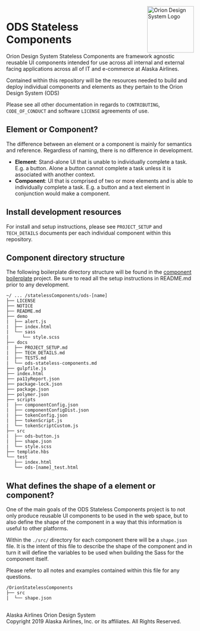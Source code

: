 <img src="https://resource.alaskaair.net/-/media/2C1969F8FB244C919205CD48429C13AC" alt="Orion Design System Logo" title="Be the change you want to see" width="125" align="right" style="padding-left: 10px" />

# ODS Stateless Components

Orion Design System Stateless Components are framework agnostic reusable UI components intended for use across all internal and external facing applications across all of IT and e-commerce at Alaska Airlines.

Contained within this repository will be the resources needed to build and deploy individual components and elements as they pertain to the Orion Design System (ODS)

Please see all other documentation in regards to `CONTRIBUTING`, `CODE_OF_CONDUCT` and software `LICENSE` agreements of use.

## Element or Component?

The difference between an element or a component is mainly for semantics and reference. Regardless of naming, there is no difference in development.

* **Element**: Stand-alone UI that is unable to individually complete a task. E.g. a button. Alone a button cannot complete a task unless it is associated with another context.
* **Component**: UI that is comprised of two or more elements and is able to individually complete a task. E.g. a button and a text element in conjunction would make a component.

## Install development resources

For install and setup instructions, please see `PROJECT_SETUP` and `TECH_DETAILS` documents per each individual component within this repository.

## Component directory structure

The following boilerplate directory structure will be found in the [component boilerplate](https://github.com/AlaskaAirlines/OrionStatelessComponents__boilerplate) project. Be sure to read all the setup instructions in README.md prior to any development.

```
~/ ... /statelessComponents/ods-[name]
├── LICENSE
├── NOTICE
├── README.md
├── demo
|  ├── alert.js
|  ├── index.html
|  └── sass
|     └── style.scss
├── docs
|  ├── PROJECT_SETUP.md
|  ├── TECH_DETAILS.md
|  ├── TESTS.md
|  └── ods-stateless-components.md
├── gulpfile.js
├── index.html
├── pa11yReport.json
├── package-lock.json
├── package.json
├── polymer.json
├── scripts
|  ├── componentConfig.json
|  ├── componentConfigDist.json
|  ├── tokenConfig.json
|  ├── tokenScript.js
|  └── tokenScriptCustom.js
├── src
|  ├── ods-button.js
|  ├── shape.json
|  └── style.scss
├── template.hbs
└── test
   ├── index.html
   └── ods-[name]_test.html
```

## What defines the shape of a element or component?

One of the main goals of the ODS Stateless Components project is to not only produce reusable UI components to be used in the web space, but to also define the shape of the component in a way that this information is useful to other platforms.

Within the `./src/` directory for each component there will be a `shape.json` file. It is the intent of this file to describe the shape of the component and in turn it will define the variables to be used when building the Sass for the component itself.

Please refer to all notes and examples contained within this file for any questions.

```
/OrionStatelessComponents
├── src
|  └── shape.json
```



##

Alaska Airlines Orion Design System<br>
Copyright 2019 Alaska Airlines, Inc. or its affiliates. All Rights Reserved.
